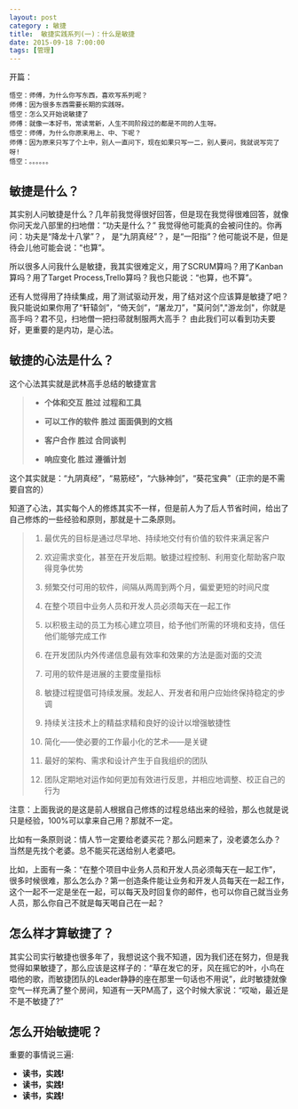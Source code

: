 ```yaml
---
layout: post
category : 敏捷
title:  敏捷实践系列(一)：什么是敏捷
date: 2015-09-18 7:00:00
tags: [管理]
---
```


开篇：

	悟空：师傅，为什么你写东西，喜欢写系列呢？
	师傅：因为很多东西需要长期的实践呀。
	悟空：怎么又开始说敏捷了
	师傅：就像一本好书，常读常新，人生不同阶段过的都是不同的人生呀。
	悟空：师傅，为什么你原来用上、中、下呢？
	师傅：因为原来只写了个上中，别人一直问下，现在如果只写一二，别人要问，我就说写完了呀!
	悟空：。。。。。。

## 敏捷是什么？

其实别人问敏捷是什么？几年前我觉得很好回答，但是现在我觉得很难回答，就像你问天龙八部里的扫地僧：“功夫是什么？” 我觉得他可能真的会被问住的。你再问：功夫是“降龙十八掌”？， 是“九阴真经”？，是“一阳指”？他可能说不是，但是待会儿他可能会说：“也算”。

所以很多人问我什么是敏捷，我其实很难定义，用了SCRUM算吗？用了Kanban算吗？用了Target Process,Trello算吗？我也只能说：“也算，也不算”。

还有人觉得用了持续集成，用了测试驱动开发，用了结对这个应该算是敏捷了吧？ 我只能说如果你用了“轩辕剑”，“倚天剑”，“屠龙刀”，"莫问剑","游龙剑"，你就是高手吗？君不见，扫地僧一把扫帚就制服两大高手？ 由此我们可以看到功夫要好，更重要的是内功，是心法。

## 敏捷的心法是什么？

这个心法其实就是武林高手总结的敏捷宣言

> * **个体和交互         胜过   过程和工具**
> 
> * **可以工作的软件     胜过   面面俱到的文档**
> 
> * **客户合作          胜过   合同谈判**
> 
> * **响应变化          胜过   遵循计划**

这个其实就是：“九阴真经”，“易筋经”，“六脉神剑”，“葵花宝典”（正宗的是不需要自宫的）

知道了心法，其实每个人的修炼其实不一样，但是前人为了后人节省时间，给出了自己修炼的一些经验和原则，那就是十二条原则。

> 1.  最优先的目标是通过尽早地、持续地交付有价值的软件来满足客户
> 
> 2.  欢迎需求变化，甚至在开发后期。敏捷过程控制、利用变化帮助客户取得竞争优势
> 
> 3.  频繁交付可用的软件，间隔从两周到两个月，偏爱更短的时间尺度
> 
> 4.  在整个项目中业务人员和开发人员必须每天在一起工作
> 
> 5.  以积极主动的员工为核心建立项目，给予他们所需的环境和支持，信任他们能够完成工作
> 
> 6.  在开发团队内外传递信息最有效率和效果的方法是面对面的交流
> 
> 7.  可用的软件是进展的主要度量指标
> 
> 8.  敏捷过程提倡可持续发展。发起人、开发者和用户应始终保持稳定的步调
> 
> 9.  持续关注技术上的精益求精和良好的设计以增强敏捷性
> 
> 10. 简化——使必要的工作最小化的艺术——是关键
> 
> 11. 最好的架构、需求和设计产生于自我组织的团队
> 
> 12. 团队定期地对运作如何更加有效进行反思，并相应地调整、校正自己的行为

注意：上面我说的是这是前人根据自己修炼的过程总结出来的经验，那么也就是说只是经验，100%可以拿来自己用？那就不一定。

比如有一条原则说：情人节一定要给老婆买花？那么问题来了，没老婆怎么办？ 当然是先找个老婆。总不能买花送给别人老婆吧。

比如，上面有一条：“在整个项目中业务人员和开发人员必须每天在一起工作”， 很多时候很难，那么怎么办？第一创造条件能让业务和开发人员每天在一起工作，这个一起不一定是坐在一起，可以每天及时回复你的邮件，也可以你自己就当业务人员，那么你自己不就是每天喝自己在一起？

## 怎么样才算敏捷了？

其实公司实行敏捷也很多年了，我想说这个我不知道，因为我们还在努力，但是我觉得如果敏捷了，那么应该是这样子的：“草在发它的牙，风在摇它的叶，小鸟在唱他的歌，而敏捷团队的Leader静静的座在那里一句话也不用说”，此时敏捷就像空气一样充满了整个房间，知道有一天PM高了，这个时候大家说：“哎呦，最近是不是不敏捷了?”

## 怎么开始敏捷呢？

重要的事情说三遍:

* **读书，实践!**
* **读书，实践!**
* **读书，实践!**